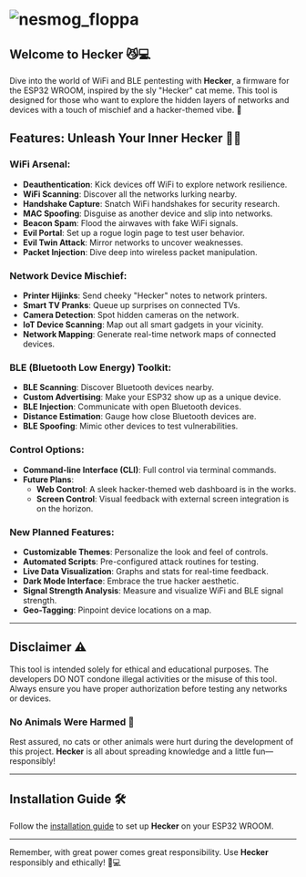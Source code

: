 # ![nesmog_floppa](https://github.com/user-attachments/assets/1c5f7c41-1108-4dbe-9c84-00c05a1b2931)

## Welcome to **Hecker** 😼💻

Dive into the world of WiFi and BLE pentesting with **Hecker**, a firmware for the ESP32 WROOM, inspired by the sly "Hecker" cat meme. This tool is designed for those who want to explore the hidden layers of networks and devices with a touch of mischief and a hacker-themed vibe. 🐾

## Features: Unleash Your Inner Hecker 🕵️‍♂️

### WiFi Arsenal:
- **Deauthentication**: Kick devices off WiFi to explore network resilience.
- **WiFi Scanning**: Discover all the networks lurking nearby.
- **Handshake Capture**: Snatch WiFi handshakes for security research.
- **MAC Spoofing**: Disguise as another device and slip into networks.
- **Beacon Spam**: Flood the airwaves with fake WiFi signals.
- **Evil Portal**: Set up a rogue login page to test user behavior.
- **Evil Twin Attack**: Mirror networks to uncover weaknesses.
- **Packet Injection**: Dive deep into wireless packet manipulation.

### Network Device Mischief:
- **Printer Hijinks**: Send cheeky "Hecker" notes to network printers.
- **Smart TV Pranks**: Queue up surprises on connected TVs.
- **Camera Detection**: Spot hidden cameras on the network.
- **IoT Device Scanning**: Map out all smart gadgets in your vicinity.
- **Network Mapping**: Generate real-time network maps of connected devices.

### BLE (Bluetooth Low Energy) Toolkit:
- **BLE Scanning**: Discover Bluetooth devices nearby.
- **Custom Advertising**: Make your ESP32 show up as a unique device.
- **BLE Injection**: Communicate with open Bluetooth devices.
- **Distance Estimation**: Gauge how close Bluetooth devices are.
- **BLE Spoofing**: Mimic other devices to test vulnerabilities.

### Control Options:
- **Command-line Interface (CLI)**: Full control via terminal commands.
- **Future Plans**:
  - **Web Control**: A sleek hacker-themed web dashboard is in the works.
  - **Screen Control**: Visual feedback with external screen integration is on the horizon.

### New Planned Features:
- **Customizable Themes**: Personalize the look and feel of controls.
- **Automated Scripts**: Pre-configured attack routines for testing.
- **Live Data Visualization**: Graphs and stats for real-time feedback.
- **Dark Mode Interface**: Embrace the true hacker aesthetic.
- **Signal Strength Analysis**: Measure and visualize WiFi and BLE signal strength.
- **Geo-Tagging**: Pinpoint device locations on a map.

---

## Disclaimer ⚠️
This tool is intended solely for ethical and educational purposes. The developers DO NOT condone illegal activities or the misuse of this tool. Always ensure you have proper authorization before testing any networks or devices.

### **No Animals Were Harmed** 🐾
Rest assured, no cats or other animals were hurt during the development of this project. **Hecker** is all about spreading knowledge and a little fun—responsibly!

---

## Installation Guide 🛠️
Follow the [installation guide](https://sites.google.com/view/guideinstall/home) to set up **Hecker** on your ESP32 WROOM.

---

Remember, with great power comes great responsibility. Use **Hecker** responsibly and ethically! 🐾💻
